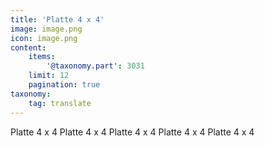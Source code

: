 ```yaml
---
title: 'Platte 4 x 4'
image: image.png
icon: image.png
content:
    items:
        '@taxonomy.part': 3031
    limit: 12
    pagination: true
taxonomy:
    tag: translate
---
```


Platte 4 x 4
Platte 4 x 4
Platte 4 x 4
Platte 4 x 4
Platte 4 x 4
